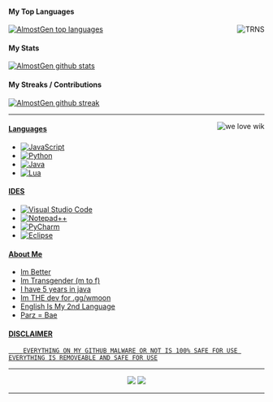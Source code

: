 <p align="center">

#### My Top Languages
[![AlmostGen top languages](https://github-readme-stats.vercel.app/api/top-langs/?username=AlmostGen&theme=blue-green)](https://github.com/AlmostGen/github-readme-stats) <img alt="TRNS" src="https://tenor.com/view/goku-black-dbs-saiyan-smirk-gif-9727389.gif" align="right"/>
#### My Stats
[![AlmostGen github stats](https://github-readme-stats.vercel.app/api?username=AlmostGen&theme=blue-green)](https://github.com/AlmostGen/github-readme-stats)
#### My Streaks / Contributions
[![AlmostGen github streak](https://github-readme-streak-stats.herokuapp.com/?user=AlmostGen&theme=blue-green)](https://github.com/AlmostGen/github-readme-streak-stats)
</p>




---
<a href="https://www.youtube.com/@almostgen"><img alt="we love wik" src="https://media2.giphy.com/media/cb9aF9tDyiRkYbz3BX/giphy.gif?cid=ecf05e47tv2do352rpa89f60g1h0eh8y9sy4h28yssawt36p&ep=v1_gifs_search&rid=giphy.gif&ct=g" align="right"/>
#### Languages
- ![JavaScript](https://img.shields.io/badge/javascript-%23323330.svg?style=for-the-badge&logo=javascript&logoColor=%23F7DF1E)
- ![Python](https://img.shields.io/badge/python-3670A0?style=for-the-badge&logo=python&logoColor=ffdd54)
- ![Java](https://img.shields.io/badge/java-%23ED8B00.svg?style=for-the-badge&logo=openjdk&logoColor=white)
- ![Lua](https://img.shields.io/badge/lua-%232C2D72.svg?style=for-the-badge&logo=lua&logoColor=white)

    
#### IDES
- ![Visual Studio Code](https://img.shields.io/badge/Visual%20Studio%20Code-0078d7.svg?style=for-the-badge&logo=visual-studio-code&logoColor=white)
- ![Notepad++](https://img.shields.io/badge/Notepad++-90E59A.svg?style=for-the-badge&logo=notepad%2b%2b&logoColor=black)
- ![PyCharm](https://img.shields.io/badge/pycharm-143?style=for-the-badge&logo=pycharm&logoColor=black&color=black&labelColor=green)
- ![Eclipse](https://img.shields.io/badge/Eclipse-FE7A16.svg?style=for-the-badge&logo=Eclipse&logoColor=white)

#### About Me
- Im Better
- Im Transgender (m to f)
- I have 5 years in java
- Im THE dev for .gg/wmoon
- English Is My 2nd Language
- Parz = Bae
    
    
#### DISCLAIMER
    
        EVERYTHING ON MY GITHUB MALWARE OR NOT IS 100% SAFE FOR USE EVERYTHING IS REMOVEABLE AND SAFE FOR USE
    
---
<p align="center">
    <a href="https://discord.gg/wmoon"><img src="https://img.shields.io/badge/-wmoon-5d7dff?style=flat-square&logo=discord"/></a>
    <a href="https://www.youtube.com/@almostgen"><img src="https://img.shields.io/badge/-AlmostGen-5d7dff?style=flat-square&logo=youtube"/></a>
</p>

---
